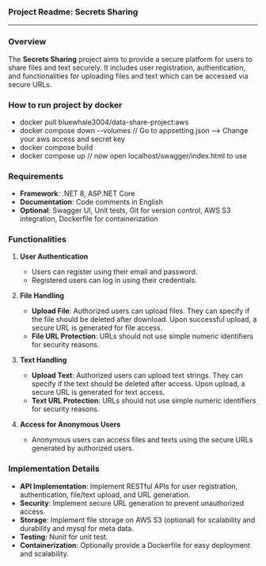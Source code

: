 ### Project Readme: Secrets Sharing

---

### Overview
The **Secrets Sharing** project aims to provide a secure platform for users to share files and text securely. It includes user registration, authentication, and functionalities for uploading files and text which can be accessed via secure URLs.



### How to run project by docker

- docker pull bluewhale3004/data-share-project:aws
- docker compose down --volumes // Go to appsetting.json —> Change your aws access and secret key
- docker compose build
- docker compose up // now open localhost/swagger/index.html to use 


### Requirements
- **Framework**: .NET 8, ASP.NET Core
- **Documentation**: Code comments in English
- **Optional**: Swagger UI, Unit tests, Git for version control, AWS S3 integration, Dockerfile for containerization

### Functionalities
1. **User Authentication**
   - Users can register using their email and password.
   - Registered users can log in using their credentials.

2. **File Handling**
   - **Upload File**: Authorized users can upload files. They can specify if the file should be deleted after download. Upon successful upload, a secure URL is generated for file access.
   - **File URL Protection**: URLs should not use simple numeric identifiers for security reasons.

3. **Text Handling**
   - **Upload Text**: Authorized users can upload text strings. They can specify if the text should be deleted after access. Upon upload, a secure URL is generated for text access.
   - **Text URL Protection**: URLs should not use simple numeric identifiers for security reasons.

4. **Access for Anonymous Users**
   - Anonymous users can access files and texts using the secure URLs generated by authorized users.

### Implementation Details
- **API Implementation**: Implement RESTful APIs for user registration, authentication, file/text upload, and URL generation.
- **Security**: Implement secure URL generation to prevent unauthorized access.
- **Storage**: Implement file storage on AWS S3 (optional) for scalability and durability and mysql for meta data.
- **Testing**: Nunit for unit test.
- **Containerization**: Optionally provide a Dockerfile for easy deployment and scalability.

